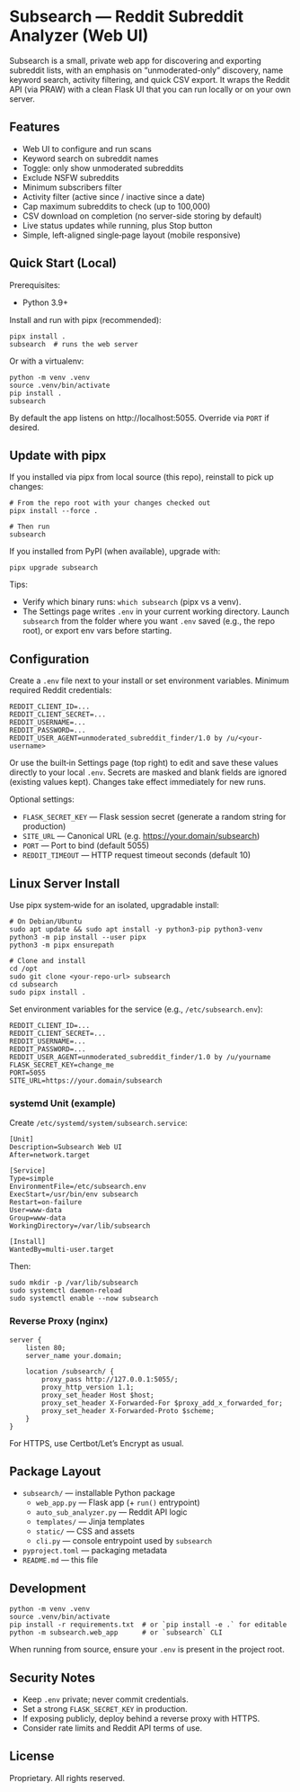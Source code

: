 # Subsearch — Reddit Subreddit Analyzer (Web UI)

Subsearch is a small, private web app for discovering and exporting subreddit lists, with an emphasis on “unmoderated-only” discovery, name keyword search, activity filtering, and quick CSV export. It wraps the Reddit API (via PRAW) with a clean Flask UI that you can run locally or on your own server.

## Features

- Web UI to configure and run scans
- Keyword search on subreddit names
- Toggle: only show unmoderated subreddits
- Exclude NSFW subreddits
- Minimum subscribers filter
- Activity filter (active since / inactive since a date)
- Cap maximum subreddits to check (up to 100,000)
- CSV download on completion (no server-side storing by default)
- Live status updates while running, plus Stop button
- Simple, left-aligned single‑page layout (mobile responsive)

## Quick Start (Local)

Prerequisites:
- Python 3.9+

Install and run with pipx (recommended):

```
pipx install .
subsearch  # runs the web server
```

Or with a virtualenv:

```
python -m venv .venv
source .venv/bin/activate
pip install .
subsearch
```

By default the app listens on http://localhost:5055. Override via `PORT` if desired.

## Update with pipx

If you installed via pipx from local source (this repo), reinstall to pick up changes:

```
# From the repo root with your changes checked out
pipx install --force .

# Then run
subsearch
```

If you installed from PyPI (when available), upgrade with:

```
pipx upgrade subsearch
```

Tips:

- Verify which binary runs: `which subsearch` (pipx vs a venv).
- The Settings page writes `.env` in your current working directory. Launch `subsearch` from the folder where you want `.env` saved (e.g., the repo root), or export env vars before starting.

## Configuration

Create a `.env` file next to your install or set environment variables. Minimum required Reddit credentials:

```
REDDIT_CLIENT_ID=...
REDDIT_CLIENT_SECRET=...
REDDIT_USERNAME=...
REDDIT_PASSWORD=...
REDDIT_USER_AGENT=unmoderated_subreddit_finder/1.0 by /u/<your-username>
```

Or use the built‑in Settings page (top right) to edit and save these values directly to your local `.env`. Secrets are masked and blank fields are ignored (existing values kept). Changes take effect immediately for new runs.

Optional settings:

- `FLASK_SECRET_KEY` — Flask session secret (generate a random string for production)
- `SITE_URL` — Canonical URL (e.g. https://your.domain/subsearch)
- `PORT` — Port to bind (default 5055)
- `REDDIT_TIMEOUT` — HTTP request timeout seconds (default 10)

## Linux Server Install

Use pipx system‑wide for an isolated, upgradable install:

```
# On Debian/Ubuntu
sudo apt update && sudo apt install -y python3-pip python3-venv
python3 -m pip install --user pipx
python3 -m pipx ensurepath

# Clone and install
cd /opt
sudo git clone <your-repo-url> subsearch
cd subsearch
sudo pipx install .
```

Set environment variables for the service (e.g., `/etc/subsearch.env`):

```
REDDIT_CLIENT_ID=...
REDDIT_CLIENT_SECRET=...
REDDIT_USERNAME=...
REDDIT_PASSWORD=...
REDDIT_USER_AGENT=unmoderated_subreddit_finder/1.0 by /u/yourname
FLASK_SECRET_KEY=change_me
PORT=5055
SITE_URL=https://your.domain/subsearch
```

### systemd Unit (example)

Create `/etc/systemd/system/subsearch.service`:

```
[Unit]
Description=Subsearch Web UI
After=network.target

[Service]
Type=simple
EnvironmentFile=/etc/subsearch.env
ExecStart=/usr/bin/env subsearch
Restart=on-failure
User=www-data
Group=www-data
WorkingDirectory=/var/lib/subsearch

[Install]
WantedBy=multi-user.target
```

Then:

```
sudo mkdir -p /var/lib/subsearch
sudo systemctl daemon-reload
sudo systemctl enable --now subsearch
```

### Reverse Proxy (nginx)

```
server {
    listen 80;
    server_name your.domain;

    location /subsearch/ {
        proxy_pass http://127.0.0.1:5055/;
        proxy_http_version 1.1;
        proxy_set_header Host $host;
        proxy_set_header X-Forwarded-For $proxy_add_x_forwarded_for;
        proxy_set_header X-Forwarded-Proto $scheme;
    }
}
```

For HTTPS, use Certbot/Let’s Encrypt as usual.

## Package Layout

- `subsearch/` — installable Python package
  - `web_app.py` — Flask app (+ `run()` entrypoint)
  - `auto_sub_analyzer.py` — Reddit API logic
  - `templates/` — Jinja templates
  - `static/` — CSS and assets
  - `cli.py` — console entrypoint used by `subsearch`
- `pyproject.toml` — packaging metadata
- `README.md` — this file

## Development

```
python -m venv .venv
source .venv/bin/activate
pip install -r requirements.txt  # or `pip install -e .` for editable
python -m subsearch.web_app      # or `subsearch` CLI
```

When running from source, ensure your `.env` is present in the project root.

## Security Notes

- Keep `.env` private; never commit credentials.
- Set a strong `FLASK_SECRET_KEY` in production.
- If exposing publicly, deploy behind a reverse proxy with HTTPS.
- Consider rate limits and Reddit API terms of use.

## License

Proprietary. All rights reserved.

